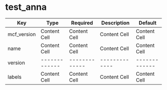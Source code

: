 # test_anna
Key  | Type | Required  | Description | Default
------------- | ------------- | ------------- | ------------- | -------------
mcf_version  | Content Cell  | Content Cell  | Content Cell  | Content Cell 
name  | Content Cell  | Content Cell  | Content Cell  | Content Cell
version | ------------- | ------------- | ------------- | ------------- 
labels  | Content Cell  | Content Cell  | Content Cell  | Content Cell   



